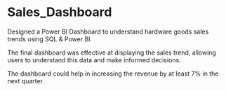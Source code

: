 # Sales_Dashboard

Designed a Power BI Dashboard to understand hardware goods sales trends using SQL & Power BI.

The final dashboard was effective at displaying the sales trend, allowing users to understand this data and make informed decisions.

The dashboard could help in increasing the revenue by at least 7% in the next quarter.
